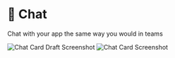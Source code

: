 # 💬 Chat

Chat with your app the same way you would in teams

![Chat Card Draft Screenshot](https://github.com/microsoft/spark.js/blob/main/assets/screenshots/card_in_draft.png?raw=true)
![Chat Card Screenshot](https://github.com/microsoft/spark.js/blob/main/assets/screenshots/send_complex_card_attachment.png?raw=true)
